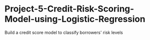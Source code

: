 # Project-5-Credit-Risk-Scoring-Model-using-Logistic-Regression
 Build a credit score model to classify borrowers' risk levels
